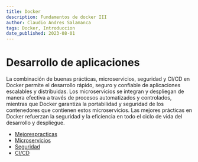 ```yaml
---
title: Docker
description: Fundamentos de docker III
author: Claudio Andres Salamanca
tags: Docker, Introduccion
date_published: 2023-08-01
---
```


# Desarrollo de aplicaciones

La combinación de buenas prácticas, microservicios, seguridad y  CI/CD en Docker permite el desarrollo rápido, seguro y confiable de aplicaciones escalables y distribuidas. Los microservicios se integran y despliegan de manera efectiva a través de procesos automatizados y controlados, mientras que Docker garantiza la portabilidad y seguridad de los contenedores que contienen estos microservicios. Las mejores prácticas en Docker refuerzan la seguridad y la eficiencia en todo el ciclo de vida del desarrollo y despliegue.


- [Mejorespracticas](/contenido/clase3/08-mejorespracticas/readme.md)
- [Microservicios](/contenido/clase3/09-microservicios/readme.md)
- [Seguridad](/contenido/clase3/10-seguridad/readme.md)
- [CI/CD](/contenido/clase3/11-cicd/readme.md)





